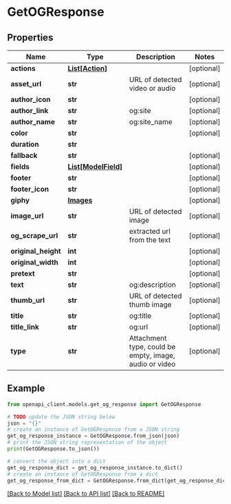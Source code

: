 # GetOGResponse


## Properties

Name | Type | Description | Notes
------------ | ------------- | ------------- | -------------
**actions** | [**List[Action]**](Action.md) |  | [optional] 
**asset_url** | **str** | URL of detected video or audio | [optional] 
**author_icon** | **str** |  | [optional] 
**author_link** | **str** | og:site | [optional] 
**author_name** | **str** | og:site_name | [optional] 
**color** | **str** |  | [optional] 
**duration** | **str** |  | 
**fallback** | **str** |  | [optional] 
**fields** | [**List[ModelField]**](ModelField.md) |  | [optional] 
**footer** | **str** |  | [optional] 
**footer_icon** | **str** |  | [optional] 
**giphy** | [**Images**](Images.md) |  | [optional] 
**image_url** | **str** | URL of detected image | [optional] 
**og_scrape_url** | **str** | extracted url from the text | [optional] 
**original_height** | **int** |  | [optional] 
**original_width** | **int** |  | [optional] 
**pretext** | **str** |  | [optional] 
**text** | **str** | og:description | [optional] 
**thumb_url** | **str** | URL of detected thumb image | [optional] 
**title** | **str** | og:title | [optional] 
**title_link** | **str** | og:url | [optional] 
**type** | **str** | Attachment type, could be empty, image, audio or video | [optional] 

## Example

```python
from openapi_client.models.get_og_response import GetOGResponse

# TODO update the JSON string below
json = "{}"
# create an instance of GetOGResponse from a JSON string
get_og_response_instance = GetOGResponse.from_json(json)
# print the JSON string representation of the object
print(GetOGResponse.to_json())

# convert the object into a dict
get_og_response_dict = get_og_response_instance.to_dict()
# create an instance of GetOGResponse from a dict
get_og_response_from_dict = GetOGResponse.from_dict(get_og_response_dict)
```
[[Back to Model list]](../README.md#documentation-for-models) [[Back to API list]](../README.md#documentation-for-api-endpoints) [[Back to README]](../README.md)


